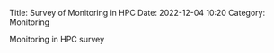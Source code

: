 Title: Survey of Monitoring in HPC
Date: 2022-12-04 10:20
Category: Monitoring

Monitoring in HPC survey
